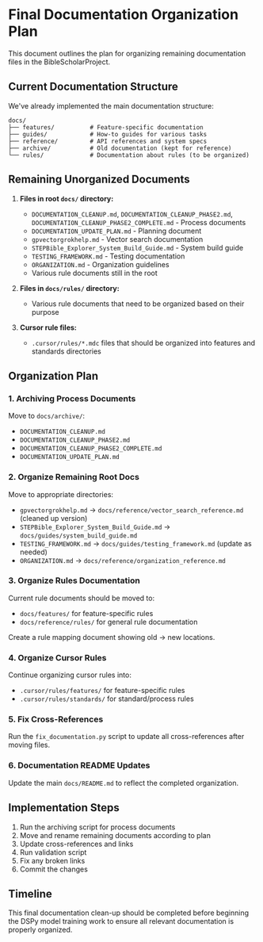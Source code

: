 # Final Documentation Organization Plan

This document outlines the plan for organizing remaining documentation files in the BibleScholarProject.

## Current Documentation Structure

We've already implemented the main documentation structure:

```
docs/
├── features/          # Feature-specific documentation
├── guides/            # How-to guides for various tasks
├── reference/         # API references and system specs
├── archive/           # Old documentation (kept for reference)
└── rules/             # Documentation about rules (to be organized)
```

## Remaining Unorganized Documents

1. **Files in root `docs/` directory:**
   - `DOCUMENTATION_CLEANUP.md`, `DOCUMENTATION_CLEANUP_PHASE2.md`, `DOCUMENTATION_CLEANUP_PHASE2_COMPLETE.md` - Process documents
   - `DOCUMENTATION_UPDATE_PLAN.md` - Planning document
   - `gpvectorgrokhelp.md` - Vector search documentation
   - `STEPBible_Explorer_System_Build_Guide.md` - System build guide
   - `TESTING_FRAMEWORK.md` - Testing documentation
   - `ORGANIZATION.md` - Organization guidelines
   - Various rule documents still in the root

2. **Files in `docs/rules/` directory:**
   - Various rule documents that need to be organized based on their purpose

3. **Cursor rule files:**
   - `.cursor/rules/*.mdc` files that should be organized into features and standards directories

## Organization Plan

### 1. Archiving Process Documents

Move to `docs/archive/`:
- `DOCUMENTATION_CLEANUP.md`
- `DOCUMENTATION_CLEANUP_PHASE2.md`
- `DOCUMENTATION_CLEANUP_PHASE2_COMPLETE.md`
- `DOCUMENTATION_UPDATE_PLAN.md`

### 2. Organize Remaining Root Docs

Move to appropriate directories:
- `gpvectorgrokhelp.md` → `docs/reference/vector_search_reference.md` (cleaned up version)
- `STEPBible_Explorer_System_Build_Guide.md` → `docs/guides/system_build_guide.md`
- `TESTING_FRAMEWORK.md` → `docs/guides/testing_framework.md` (update as needed)
- `ORGANIZATION.md` → `docs/reference/organization_reference.md`

### 3. Organize Rules Documentation

Current rule documents should be moved to:
- `docs/features/` for feature-specific rules
- `docs/reference/rules/` for general rule documentation

Create a rule mapping document showing old → new locations.

### 4. Organize Cursor Rules

Continue organizing cursor rules into:
- `.cursor/rules/features/` for feature-specific rules
- `.cursor/rules/standards/` for standard/process rules

### 5. Fix Cross-References

Run the `fix_documentation.py` script to update all cross-references after moving files.

### 6. Documentation README Updates

Update the main `docs/README.md` to reflect the completed organization.

## Implementation Steps

1. Run the archiving script for process documents
2. Move and rename remaining documents according to plan
3. Update cross-references and links
4. Run validation script
5. Fix any broken links
6. Commit the changes

## Timeline

This final documentation clean-up should be completed before beginning the DSPy model training work to ensure all relevant documentation is properly organized. 